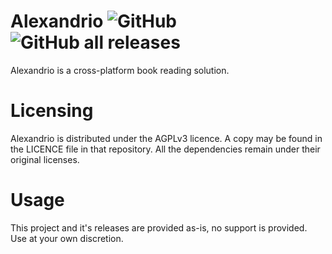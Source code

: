 <!-- [<img height="64" src="assets/logo-round.png">](assets/logo-round.png) -->
Alexandrio ![GitHub](https://img.shields.io/github/license/alexandr-io/alexandrio) ![GitHub all releases](https://img.shields.io/github/downloads/alexandr-io/alexandrio/total)
============

Alexandrio is a cross-platform book reading solution.

# Licensing

Alexandrio is distributed under the AGPLv3 licence. A copy may be found in the LICENCE file in that repository. All the dependencies remain under their original licenses.

# Usage

This project and it's releases are provided as-is, no support is provided. Use at your own discretion.

<!-- # Privacy Policy


# Contact

 -->
